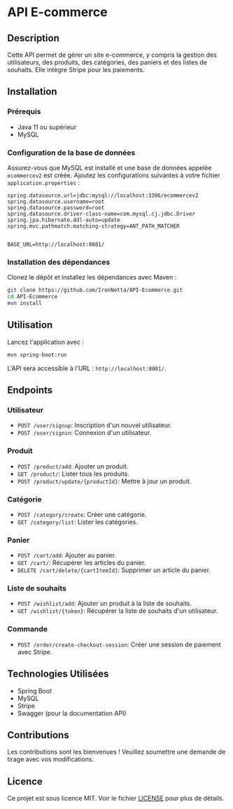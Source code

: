 # API E-commerce

## Description
Cette API permet de gérer un site e-commerce, y compris la gestion des utilisateurs, des produits, des catégories, des paniers et des listes de souhaits. Elle intègre Stripe pour les paiements.

## Installation

### Prérequis
- Java 11 ou supérieur
- MySQL

### Configuration de la base de données
Assurez-vous que MySQL est installé et une base de données appelée `ecommercev2` est créée. Ajoutez les configurations suivantes à votre fichier `application.properties` :

```properties
spring.datasource.url=jdbc:mysql://localhost:3306/ecommercev2
spring.datasource.username=root
spring.datasource.password=root
spring.datasource.driver-class-name=com.mysql.cj.jdbc.Driver
spring.jpa.hibernate.ddl-auto=update
spring.mvc.pathmatch.matching-strategy=ANT_PATH_MATCHER


BASE_URL=http://localhost:8081/
```

### Installation des dépendances
Clonez le dépôt et installez les dépendances avec Maven :

```bash
git clone https://github.com/IronNetta/API-Ecommerce.git
cd API-Ecommerce
mvn install
```

## Utilisation
Lancez l'application avec :

```bash
mvn spring-boot:run
```

L'API sera accessible à l'URL : `http://localhost:8081/`.


## Endpoints

### Utilisateur
- `POST /user/signup`: Inscription d'un nouvel utilisateur.
- `POST /user/signin`: Connexion d'un utilisateur.

### Produit
- `POST /product/add`: Ajouter un produit.
- `GET /product/`: Lister tous les produits.
- `POST /product/update/{productId}`: Mettre à jour un produit.

### Catégorie
- `POST /category/create`: Créer une catégorie.
- `GET /category/list`: Lister les catégories.

### Panier
- `POST /cart/add`: Ajouter au panier.
- `GET /cart/`: Récupérer les articles du panier.
- `DELETE /cart/delete/{cartItemId}`: Supprimer un article du panier.

### Liste de souhaits
- `POST /wishlist/add`: Ajouter un produit à la liste de souhaits.
- `GET /wishlist/{token}`: Récupérer la liste de souhaits d'un utilisateur.

### Commande
- `POST /order/create-checkout-session`: Créer une session de paiement avec Stripe.

## Technologies Utilisées
- Spring Boot
- MySQL
- Stripe
- Swagger (pour la documentation API)

## Contributions
Les contributions sont les bienvenues ! Veuillez soumettre une demande de tirage avec vos modifications.

## Licence

Ce projet est sous licence MIT. Voir le fichier [LICENSE](LICENSE) pour plus de détails.
